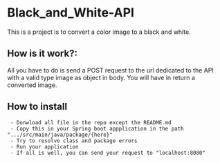 # Black_and_White-API
This is a project is to convert a color image to a black and white.

## How is it work?:
All you have to do is send a POST request to the url dedicated to the API with a valid type image as object in body. You will have in return a converted image.

## How to install
 ```
  - Donwload all file in the repo except the README.md
  - Copy this in your Spring boot appplication in the path ".../src/main/java/package/{here}"
  - Try to resolve class and package errors
  - Run your application
  - If all is well, you can send your request to "localhost:8080"
 ```
